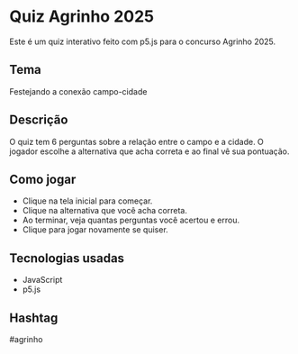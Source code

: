 # Quiz Agrinho 2025
Este é um quiz interativo feito com p5.js para o concurso Agrinho 2025.

## Tema
Festejando a conexão campo-cidade

## Descrição
O quiz tem 6 perguntas sobre a relação entre o campo e a cidade. O jogador escolhe a alternativa que acha correta e ao final vê sua pontuação.

## Como jogar
- Clique na tela inicial para começar.
- Clique na alternativa que você acha correta.
- Ao terminar, veja quantas perguntas você acertou e errou.
- Clique para jogar novamente se quiser.

## Tecnologias usadas
- JavaScript
- p5.js

## Hashtag
#agrinho
